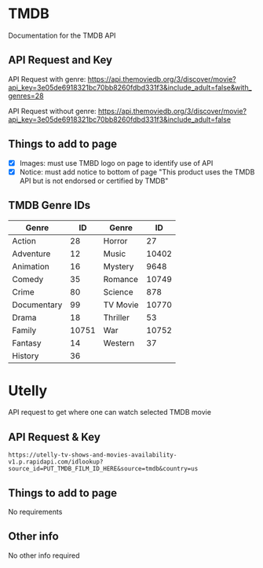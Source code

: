 # TMDB 

Documentation for the TMDB API

## API Request and Key

API Request with genre: https://api.themoviedb.org/3/discover/movie?api_key=3e05de6918321bc70bb8260fdbd331f3&include_adult=false&with_genres=28  

API Request without genre: https://api.themoviedb.org/3/discover/movie?api_key=3e05de6918321bc70bb8260fdbd331f3&include_adult=false  

## Things to add to page
- [x] Images: must use TMBD logo on page to identify use of API   
- [x] Notice: must add notice to bottom of page "This product uses the TMDB API but is not endorsed or certified by TMDB"

## TMDB Genre IDs
| Genre       | ID    | Genre    | ID    |
|-------------|-------|----------|-------|
| Action      | 28    | Horror   | 27    |
| Adventure   | 12    | Music    | 10402 |
| Animation   | 16    | Mystery  | 9648  |
| Comedy      | 35    | Romance  | 10749 |
| Crime       | 80    | Science  | 878   |
| Documentary | 99    | TV Movie | 10770 |
| Drama       | 18    | Thriller | 53    |
| Family      | 10751 | War      | 10752 |
| Fantasy     | 14    | Western  | 37    |
| History     | 36    |          |       |


# Utelly
API request to get where one can watch selected TMDB movie

## API Request & Key
`https://utelly-tv-shows-and-movies-availability-v1.p.rapidapi.com/idlookup?source_id=PUT_TMDB_FILM_ID_HERE&source=tmdb&country=us`

## Things to add to page
No requirements

## Other info
No other info required

